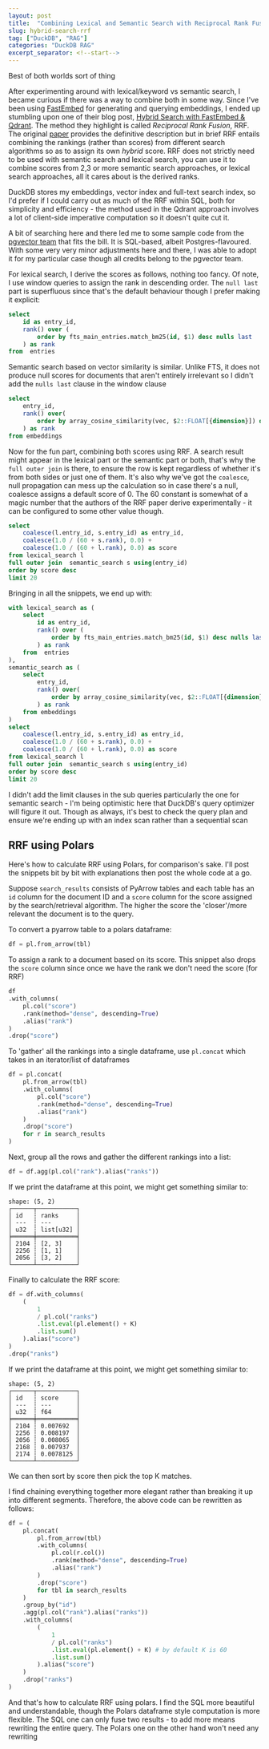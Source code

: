 ```yaml
---
layout: post
title:  "Combining Lexical and Semantic Search with Reciprocal Rank Fusion"
slug: hybrid-search-rrf
tag: ["DuckDB", "RAG"]
categories: "DuckDB RAG"
excerpt_separator: <!--start-->
---
```


Best of both worlds sort of thing

<!--start-->

After experimenting around with lexical/keyword vs semantic search, I became
curious if there was a way to combine both in some way. Since I've been using
[FastEmbed](https://github.com/qdrant/fastembed) for generating and querying
embeddings, I ended up stumbling upon one of their blog post,
[Hybrid Search with FastEmbed & Qdrant](https://qdrant.github.io/fastembed/examples/Hybrid_Search/).
The method they highlight is called _Reciprocal Rank Fusion_, RRF. The original
[paper](https://plg.uwaterloo.ca/~gvcormac/cormacksigir09-rrf.pdf) provides the
definitive description but in brief RRF entails combining the rankings (rather
than scores) from different search algorithms so as to assign its own _hybrid_
score. RRF does not strictly need to be used with semantic search and lexical
search, you can use it to combine scores from 2,3 or more semantic search
approaches, or lexical search approaches, all it cares about is the derived
ranks.

DuckDB stores my embeddings, vector index and full-text search index, so I'd
prefer if I could carry out as much of the RRF within SQL, both for simplicity
and efficiency - the method used in the Qdrant approach involves a lot of
client-side imperative computation so it doesn't quite cut it.

A bit of searching here and there led me to some sample code from the
[pgvector team](https://github.com/pgvector/pgvector-python/blob/master/examples/hybrid_search_rrf.py)
that fits the bill. It is SQL-based, albeit Postgres-flavoured. With some very
very minor adjustments here and there, I was able to adopt it for my particular
case though all credits belong to the pgvector team.

For lexical search, I derive the scores as follows, nothing too fancy. Of note,
I use window queries to assign the rank in descending order. The `null last`
part is superfluous since that's the default behaviour though I prefer making it
explicit:

```sql
select
    id as entry_id,
    rank() over (
        order by fts_main_entries.match_bm25(id, $1) desc nulls last
    ) as rank
from  entries
```

Semantic search based on vector similarity is similar. Unlike FTS, it does not
produce null scores for documents that aren't entirely irrelevant so I didn't
add the `nulls last` clause in the window clause

```sql
select
    entry_id,
    rank() over(
        order by array_cosine_similarity(vec, $2::FLOAT[{dimension}]) desc
    ) as rank
from embeddings
```

Now for the fun part, combining both scores using RRF. A search result might
appear in the lexical part or the semantic part or both, that's why the
`full outer join` is there, to ensure the row is kept regardless of whether it's
from both sides or just one of them. It's also why we've got the `coalesce`,
null propagation can mess up the calculation so in case there's a null, coalesce
assigns a default score of 0. The 60 constant is somewhat of a magic number that
the authors of the RRF paper derive experimentally - it can be configured to
some other value though.

```sql
select
    coalesce(l.entry_id, s.entry_id) as entry_id,
    coalesce(1.0 / (60 + s.rank), 0.0) +
    coalesce(1.0 / (60 + l.rank), 0.0) as score
from lexical_search l
full outer join  semantic_search s using(entry_id)
order by score desc
limit 20
```

Bringing in all the snippets, we end up with:

```sql
with lexical_search as (
    select
        id as entry_id,
        rank() over (
            order by fts_main_entries.match_bm25(id, $1) desc nulls last
        ) as rank
    from  entries
),
semantic_search as (
    select
        entry_id,
        rank() over(
            order by array_cosine_similarity(vec, $2::FLOAT[{dimension}]) desc
        ) as rank
    from embeddings
)
select
    coalesce(l.entry_id, s.entry_id) as entry_id,
    coalesce(1.0 / (60 + s.rank), 0.0) +
    coalesce(1.0 / (60 + l.rank), 0.0) as score
from lexical_search l
full outer join  semantic_search s using(entry_id)
order by score desc
limit 20
```

I didn't add the limit clauses in the sub queries particularly the one for
semantic search - I'm being optimistic here that DuckDB's query optimizer will
figure it out. Though as always, it's best to check the query plan and ensure
we're ending up with an index scan rather than a sequential scan

## RRF using Polars

Here's how to calculate RRF using Polars, for comparison's sake. I'll post the
snippets bit by bit with explanations then post the whole code at a go.

Suppose `search_results` consists of PyArrow tables and each table has an `id`
column for the document ID and a `score` column for the score assigned by the
search/retrieval algorithm. The higher the score the 'closer'/more relevant the
document is to the query.

To convert a pyarrow table to a polars dataframe:

```python
df = pl.from_arrow(tbl)
```

To assign a rank to a document based on its score. This snippet also drops the
`score` column since once we have the rank we don't need the score (for RRF)

```python
df
.with_columns(
    pl.col("score")
    .rank(method="dense", descending=True)
    .alias("rank")
)
.drop("score")
```

To 'gather' all the rankings into a single dataframe, use `pl.concat` which
takes in an iterator/list of dataframes

```python
df = pl.concat(
    pl.from_arrow(tbl)
    .with_columns(
        pl.col("score")
        .rank(method="dense", descending=True)
        .alias("rank")
    )
    .drop("score")
    for r in search_results
)
```

Next, group all the rows and gather the different rankings into a list:

```python
df = df.agg(pl.col("rank").alias("ranks"))
```

If we print the dataframe at this point, we might get something similar to:

```
shape: (5, 2)
┌──────┬───────────┐
│ id   ┆ ranks     │
│ ---  ┆ ---       │
│ u32  ┆ list[u32] │
╞══════╪═══════════╡
│ 2104 ┆ [2, 3]    │
│ 2256 ┆ [1, 1]    │
│ 2056 ┆ [3, 2]    │
└──────┴───────────┘
```

Finally to calculate the RRF score:

```python
df = df.with_columns(
    (
        1
        / pl.col("ranks")
        .list.eval(pl.element() + K)
        .list.sum()
    ).alias("score")
)
.drop("ranks")
```

If we print the dataframe at this point, we might get something similar to:

```
shape: (5, 2)
┌──────┬───────────┐
│ id   ┆ score     │
│ ---  ┆ ---       │
│ u32  ┆ f64       │
╞══════╪═══════════╡
│ 2104 ┆ 0.007692  │
│ 2256 ┆ 0.008197  │
│ 2056 ┆ 0.008065  │
│ 2168 ┆ 0.007937  │
│ 2174 ┆ 0.0078125 │
└──────┴───────────┘
```

We can then sort by score then pick the top K matches.

I find chaining everything together more elegant rather than breaking it up into
different segments. Therefore, the above code can be rewritten as follows:

```python
df = (
    pl.concat(
        pl.from_arrow(tbl)
        .with_columns(
            pl.col(r.col())
            .rank(method="dense", descending=True)
            .alias("rank")
        )
        .drop("score")
        for tbl in search_results
    )
    .group_by("id")
    .agg(pl.col("rank").alias("ranks"))
    .with_columns(
        (
            1
            / pl.col("ranks")
            .list.eval(pl.element() + K) # by default K is 60
            .list.sum()
        ).alias("score")
    )
    .drop("ranks")
)
```

And that's how to calculate RRF using polars. I find the SQL more beautiful and
understandable, though the Polars dataframe style computation is more flexible.
The SQL one can only fuse two results - to add more means rewriting the entire
query. The Polars one on the other hand won't need any rewriting
